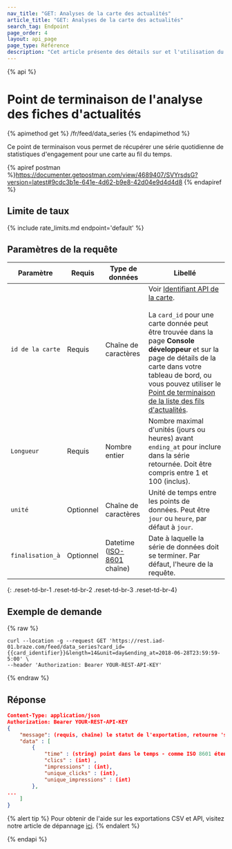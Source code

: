 ```yaml
---
nav_title: "GET: Analyses de la carte des actualités"
article_title: "GET: Analyses de la carte des actualités"
search_tag: Endpoint
page_order: 4
layout: api_page
page_type: Référence
description: "Cet article présente des détails sur et l'utilisation du point de terminaison de la liste des segments pour exporter une liste des segments disponibles."
---
```


{% api %}
# Point de terminaison de l'analyse des fiches d'actualités
{% apimethod get %}
/fr/feed/data_series
{% endapimethod %}

Ce point de terminaison vous permet de récupérer une série quotidienne de statistiques d'engagement pour une carte au fil du temps.

{% apiref postman %}https://documenter.getpostman.com/view/4689407/SVYrsdsG?version=latest#9cdc3b1e-641e-4d62-b9e8-42d04e9d4d4d8 {% endapiref %}

## Limite de taux

{% include rate_limits.md endpoint='default' %}

## Paramètres de la requête

| Paramètre        | Requis    | Type de données                                                                | Libellé                                                                                                                                                                                                                                                                                                                                                                                                                 |
| ---------------- | --------- | ------------------------------------------------------------------------------ | ----------------------------------------------------------------------------------------------------------------------------------------------------------------------------------------------------------------------------------------------------------------------------------------------------------------------------------------------------------------------------------------------------------------------- |
| `id de la carte` | Requis    | Chaîne de caractères                                                           | Voir [Identifiant API de la carte]({{site.baseurl}}/api/identifier_types/). <br><br> La `card_id` pour une carte donnée peut être trouvée dans la page **Console développeur** et sur la page de détails de la carte dans votre tableau de bord, ou vous pouvez utiliser le [Point de terminaison de la liste des fils d'actualités]({{site.baseurl}}/api/endpoints/export/news_feed/get_news_feed_cards/). |
| `Longueur`       | Requis    | Nombre entier                                                                  | Nombre maximal d'unités (jours ou heures) avant `ending_at` pour inclure dans la série retournée. Doit être compris entre 1 et 100 (inclus).                                                                                                                                                                                                                                                                            |
| `unité`          | Optionnel | Chaîne de caractères                                                           | Unité de temps entre les points de données. Peut être `jour` ou `heure`, par défaut à `jour`.                                                                                                                                                                                                                                                                                                                           |
| `finalisation_à` | Optionnel | Datetime <br>([ISO-8601](https://en.wikipedia.org/wiki/ISO_8601) chaîne) | Date à laquelle la série de données doit se terminer. Par défaut, l'heure de la requête.                                                                                                                                                                                                                                                                                                                                |
{: .reset-td-br-1 .reset-td-br-2 .reset-td-br-3  .reset-td-br-4}

## Exemple de demande
{% raw %}
```
curl --location -g --request GET 'https://rest.iad-01.braze.com/feed/data_series?card_id={{card_identifier}}&length=14&unit=day&ending_at=2018-06-28T23:59:59-5:00' \
--header 'Authorization: Bearer YOUR-REST-API-KEY'
```
{% endraw %}

## Réponse

```json
Content-Type: application/json
Authorization: Bearer YOUR-REST-API-KEY
{
    "message": (requis, chaîne) le statut de l'exportation, retourne 'success' lorsqu'il est terminé sans erreurs,
    "data" : [
        {
            "time" : (string) point dans le temps - comme ISO 8601 étendu lorsque l'unité est "hour" et comme la date ISO 8601 lorsque l'unité est "day",
            "clics" : (int) ,
            "impressions" : (int),
            "unique_clicks" : (int),
            "unique_impressions" : (int)
        },
...
    ]
}
```
{% alert tip %}
Pour obtenir de l'aide sur les exportations CSV et API, visitez notre article de dépannage [ici]({{site.baseurl}}/user_guide/data_and_analytics/export_braze_data/export_troubleshooting/).
{% endalert %}

{% endapi %}
